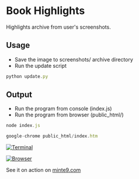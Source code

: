 # Book Highlights

Highlights archive from user's screenshots.

## Usage
- Save the image to screenshots/ archive directory
- Run the update script

~~~js
python update.py
~~~

## Output

- Run the program from console (index.js)
- Run the program from browser (public_html/)

~~~js
node index.js
~~~

~~~js
google-chrome public_html/index.htm 
~~~

[![Terminal](https://www.minte9.com/lib/images/github/book-highlights/highlight_02.png)](https://www.minte9.com)

[![Browser](https://www.minte9.com/lib/images/github/book-highlights/bh-04.png)](https://www.minte9.com)

See it on action on [minte9.com](https://www.minte9.com)
